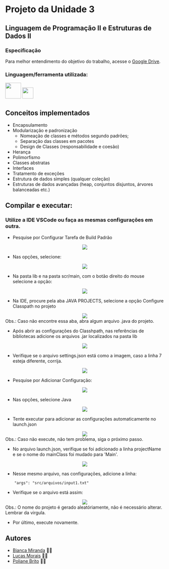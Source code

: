 # Projeto da Unidade 3
## Linguagem de Programação II e Estruturas de Dados II

### Especificação
Para melhor entendimento do objetivo do trabalho, acesse o [Google Drive](https://drive.google.com/file/d/1pZ0WzLBBl6FwaZVvyuCQpYy8izPQ3GnF/view?usp=sharing).<br>
### Linguagem/ferramenta utilizada:
   <img width='50' height='50' src="https://cdn.jsdelivr.net/gh/devicons/devicon@latest/icons/java/java-original-wordmark.svg" /> <img width='35' height='35' src="https://cdn.jsdelivr.net/gh/devicons/devicon@latest/icons/vscode/vscode-original.svg" />
          
## Conceitos implementados
- Encapsulamento
- Modularização e padronização
    - Nomeação de classes e métodos segundo padrões;
    - Separação das classes em pacotes
    - Design de Classes (responsabilidade e coesão)
- Herança
- Polimorfismo
- Classes abstratas
- Interfaces
- Tratamento de exceções
- Estrutura de dados simples (qualquer coleção)
- Estruturas de dados avançadas (heap, conjuntos disjuntos, árvores balanceadas etc.)

## Compilar e executar:

### Utilize a IDE VSCode ou faça as mesmas configurações em outra.

- Pesquise por Configurar Tarefa de Build Padrão
<div align="center">
<img src="https://user-images.githubusercontent.com/86920019/205187140-49f1f31e-c1ef-49fc-b678-65fb28f66d1e.png"/>
</div>

- Nas opções, selecione:
<div align="center">
<img src="https://user-images.githubusercontent.com/86920019/205187138-4236f895-847c-4d04-8581-faa9dfcdd02e.png"/>
</div>

- Na pasta lib e na pasta scr/main, com o botão direito do mouse selecione a opção:
<div align="center">
<img src="https://user-images.githubusercontent.com/86920019/205187148-07dd61a1-f54d-4c36-b107-aa4b4d78a691.png"/>
</div>

- Na IDE, procure pela aba JAVA PROJECTS, selecione a opção Configure Classpath no projeto
<div align="center">
<img src="https://user-images.githubusercontent.com/86920019/205187147-9925d052-ff7a-4c35-bafd-b5f0aa777aa4.png"/>
</div>
Obs.: Caso não encontre essa aba, abra algum arquivo .java do projeto.

- Após abrir as configurações do Classhpath, nas referências de bibliotecas adicione os arquivos .jar localizados na pasta lib
<div align="center">
<img src="https://user-images.githubusercontent.com/86920019/205187143-2f9acc62-cfb0-4212-9921-865836f2d0a2.png"/>
</div>

- Verifique se o arquivo settings.json está como a imagem, caso a linha 7 esteja diferente, corrija.
<div align="center">
<img src="https://user-images.githubusercontent.com/86920019/205192557-d41462e6-fe93-4cb0-b945-b510e700943f.png"/>
</div>

- Pesquise por Adicionar Configuração:
<div align="center">
<img src="https://user-images.githubusercontent.com/86920019/205187137-8ff9b461-e24d-431b-97c6-3c3f3adac165.png"/>
</div>

- Nas opções, selecione Java
<div align="center">
<img src="https://user-images.githubusercontent.com/86920019/205187135-9af49e62-9534-4b8d-bde6-582f14f292cc.png"/>
</div>

- Tente executar para adicionar as configurações automaticamente no launch.json
<div align="center">
<img src="https://user-images.githubusercontent.com/86920019/205192559-1857427e-60c1-4f2c-8e92-c94147eba329.png"/>
</div>
Obs.: Caso não execute, não tem problema, siga o próximo passo.

- No arquivo launch.json, verifique se foi adicionado a linha projectName e se o nome do mainClass foi mudado para 'Main'.
<div align="center">
<img src="https://user-images.githubusercontent.com/86920019/205194823-e62053a9-da33-401f-acba-559d41305123.png"/>
</div>

- Nesse mesmo arquivo, nas configurações, adicione a linha:
```
    "args": "src/arquivos/input1.txt"
```
- Verifique se o arquivo está assim:
<div align="center">
<img src="https://user-images.githubusercontent.com/86920019/205192555-c584f5a4-cebe-4e63-b1f7-4dcf84deea7c.png"/>
</div>
Obs.: O nome do projeto é gerado aleatóriamente, não é necessário alterar. Lembrar da virgula.

- Por último, execute novamente.

## Autores
- [Bianca Miranda](https://github.com/Bianca-Mirtes) 👩‍💻
- [Lucas Morais](https://github.com/lucas-morais27) 👨‍💻
- [Poliane Brito](https://github.com/iampoliane) 👩‍💻
<br>
